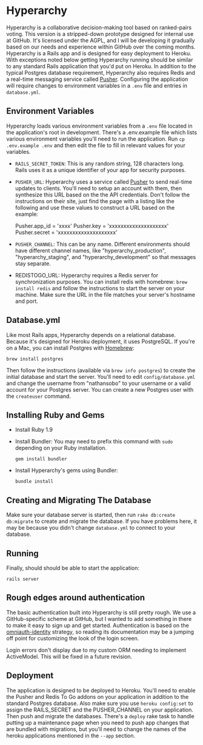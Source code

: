 # Hyperarchy

Hyperarchy is a collaborative decision-making tool based on ranked-pairs voting.
This version is a stripped-down prototype designed for internal use at GitHub.
It's licensed under the AGPL, and I will be developing it gradually based on our
needs and experience within GitHub over the coming months. Hyperarchy is a Rails
app and is designed for easy deployment to Heroku. With exceptions noted below
getting Hyperarchy running should be similar to any standard Rails application
that you'd put on Heroku. In addition to the typical Postgres database requirement,
Hyperarchy also requires Redis and a real-time messaging service called
[Pusher](http://pusher.com). Configuring the application will require changes to
environment variables in a `.env` file and entries in `database.yml`.

## Environment Variables

Hyperarchy loads various environment variables from a `.env` file located in the
application's root in development. There's a .env.example file which lists various
environment variables you'll need to run the application. Run `cp .env.example .env`
and then edit the file to fill in relevant values for your variables.

* `RAILS_SECRET_TOKEN`: This is any random string, 128 characters long. Rails uses
  it as a unique identifier of your app for security purposes.

* `PUSHER_URL`: Hyperarchy uses a service called [Pusher](http://pusher.com) to
  send real-time updates to clients. You'll need to setup an account with them,
  then synthesize this URL based on the the API credentials. Don't follow the
  instructions on their site, just find the page with a listing like the following
  and use these values to construct a URL based on the example:

  Pusher.app_id = 'xxxx'
  Pusher.key    = 'xxxxxxxxxxxxxxxxxxxx'
  Pusher.secret = 'xxxxxxxxxxxxxxxxxxxx'

* `PUSHER_CHANNEL`: This can be any name. Different environments should have
  different channel names, like "hyperarchy_production", "hyperarchy_staging",
  and "hyperarchy_development" so that messages stay separate.

* REDISTOGO_URL: Hyperarchy requires a Redis server for synchronization
  purposes. You can install redis with homebrew: `brew install redis` and follow
  the instructions to start the server on your machine. Make sure the URL
  in the file matches your server's hostname and port.

## Database.yml

Like most Rails apps, Hyperarchy depends on a relational database. Because it's
designed for Heroku deployment, it uses PostgreSQL. If you're on a Mac, you can
install Postgres with [Homebrew](http://mxcl.github.com/homebrew/):

```
brew install postgres
```

Then follow the instructions (available via `brew info postgres`) to create the
initial database and start the server. You'll need to edit `config/database.yml`
and change the username from "nathansobo" to your username or a valid account
for your Postgres server. You can create a new Postgres user with the
`createuser` command.

## Installing Ruby and Gems

* Install Ruby 1.9

* Install Bundler: You may need to prefix this command with `sudo` depending on
  your Ruby installation.

  ```
  gem install bundler
  ```

* Install Hyperarchy's gems using Bundler:

  ```
  bundle install
  ```

## Creating and Migrating The Database

Make sure your database server is started, then run `rake db:create db:migrate`
to create and migrate the database. If you have problems here, it may be because
you didn't change `database.yml` to connect to your database.


## Running

Finally, should should be able to start the application:

```
rails server
```

## Rough edges around authentication

The basic authentication built into Hyperarchy is still pretty rough. We use
a GitHub-specific scheme at GitHub, but I wanted to add something in there to
make it easy to sign up and get started. Authentication is based on the
[omniauth-identity](https://github.com/intridea/omniauth-identity) strategy, so
reading its documentation may be a jumping off point for customizing the look of
the login screen.

Login errors don't display due to my custom ORM needing to implement ActiveModel.
This will be fixed in a future revision.

## Deployment

The application is designed to be deployed to Heroku. You'll need to enable the
Pusher and Redis To Go addons on your application in addition to the standard
Postgres database. Also make sure you use `heroku config:set` to assign the
RAILS_SECRET and the PUSHER_CHANNEL on your application. Then push and migrate
the databases. There's a `deploy` rake task to handle putting up a maintenance
page when you need to push app changes that are bundled with migrations, but you'll
need to change the names of the heroku applications mentioned in the `--app` section.
